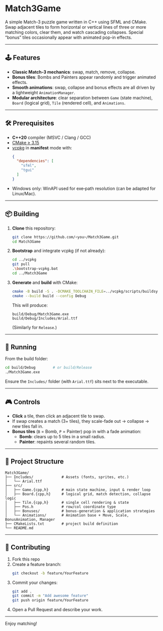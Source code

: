 # Match3Game

A simple Match-3 puzzle game written in C++ using SFML and CMake.  
Swap adjacent tiles to form horizontal or vertical lines of three or more matching colors, clear them, and watch cascading collapses. Special “bonus” tiles occasionally appear with animated pop-in effects.

---

## 🕹️ Features

- **Classic Match-3 mechanics**: swap, match, remove, collapse.  
- **Bonus tiles**: Bombs and Painters appear randomly and trigger animated effects.  
- **Smooth animations**: swap, collapse and bonus effects are all driven by a lightweight `AnimationManager`.  
- **Modular architecture**: clear separation between `Game` (state machine), `Board` (logical grid), `Tile` (rendered cell), and `Animations`.

---

## 🛠️ Prerequisites

- **C++20** compiler (MSVC / Clang / GCC)  
- [CMake ≥ 3.15](https://cmake.org/)  
- [vcpkg](https://github.com/microsoft/vcpkg) in **manifest** mode with:
  ```json
  {
    "dependencies": [
      "sfml",
      "tgui"
    ]
  }
  ```
- Windows only: WinAPI used for exe‐path resolution (can be adapted for Linux/Mac).

---

## 📦 Building

1. **Clone** this repository:
   ```bash
   git clone https://github.com/<you>/Match3Game.git
   cd Match3Game
   ```
2. **Bootstrap** and integrate vcpkg (if not already):
   ```bash
   cd ../vcpkg
   git pull
   .\bootstrap-vcpkg.bat
   cd ../Match3Game
   ```
3. **Generate** and **build** with CMake:
   ```bash
   cmake -B build -S . -DCMAKE_TOOLCHAIN_FILE=../vcpkg/scripts/buildsystems/vcpkg.cmake
   cmake --build build --config Debug
   ```
   This will produce:
   ```
   build/Debug/Match3Game.exe
   build/Debug/Includes/Arial.ttf
   ```
   (Similarly for `Release`.)

---

## 🚀 Running

From the build folder:
```bash
cd build/Debug        # or build/Release
./Match3Game.exe
```
Ensure the `Includes/` folder (with `Arial.ttf`) sits next to the executable.

---

## 🎮 Controls

- **Click** a tile, then click an adjacent tile to swap.  
- If swap creates a match (3+ tiles), they scale-fade out → collapse → new tiles fall in.  
- **Bonus tiles** (`B` = Bomb, `P` = Painter) pop in with a fade animation:
  - **Bomb**: clears up to 5 tiles in a small radius.  
  - **Painter**: repaints several random tiles.

---

## 📂 Project Structure

```
Match3Game/
├── Includes/             # Assets (fonts, sprites, etc.)
│   └── Arial.ttf
├── src/
│   ├── Game.{cpp,h}      # main state machine, input & render loop
│   ├── Board.{cpp,h}     # logical grid, match detection, collapse logic
│   ├── Tile.{cpp,h}      # single cell rendering & state
│   ├── Pos.h             # row/col coordinate type
│   ├── Bonuses/          # bonus-generation & application strategies
│   └── Animations/       # Animation base + Move, Scale, BonusAnimation, Manager
├── CMakeLists.txt        # project build definition
└── README.md
```

---

## 🤝 Contributing

1. Fork this repo  
2. Create a feature branch:
   ```bash
   git checkout -b feature/YourFeature
   ```
3. Commit your changes:
   ```bash
   git add .
   git commit -m "Add awesome feature"
   git push origin feature/YourFeature
   ```
4. Open a Pull Request and describe your work.

---

Enjoy matching!
